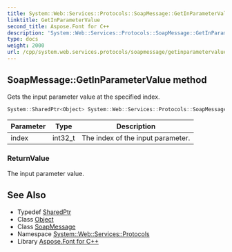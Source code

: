 ```yaml
---
title: System::Web::Services::Protocols::SoapMessage::GetInParameterValue method
linktitle: GetInParameterValue
second_title: Aspose.Font for C++
description: 'System::Web::Services::Protocols::SoapMessage::GetInParameterValue method. Gets the input parameter value at the specified index in C++.'
type: docs
weight: 2000
url: /cpp/system.web.services.protocols/soapmessage/getinparametervalue/
---
```

## SoapMessage::GetInParameterValue method


Gets the input parameter value at the specified index.

```cpp
System::SharedPtr<Object> System::Web::Services::Protocols::SoapMessage::GetInParameterValue(int32_t index)
```


| Parameter | Type | Description |
| --- | --- | --- |
| index | int32_t | The index of the input parameter. |

### ReturnValue

The input parameter value.

## See Also

* Typedef [SharedPtr](../../../system/sharedptr/)
* Class [Object](../../../system/object/)
* Class [SoapMessage](../)
* Namespace [System::Web::Services::Protocols](../../)
* Library [Aspose.Font for C++](../../../)
